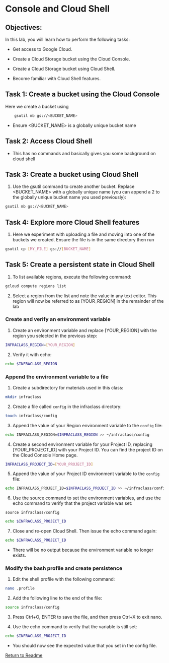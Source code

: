 # Console and Cloud Shell

## Objectives:
In this lab, you will learn how to perform the following tasks:

- Get access to Google Cloud.

- Create a Cloud Storage bucket using the Cloud Console.

- Create a Cloud Storage bucket using Cloud Shell.

- Become familiar with Cloud Shell features.


## Task 1: Create a bucket using the Cloud Console

Here we create a bucket using

```sh
	gsutil mb gs://<BUCKET_NAME>
 ```

- Ensure <BUCKET_NAME> is a globally unique bucket name


## Task 2: Access Cloud Shell

- This has no commands and basically gives you some background on cloud shell

## Task 3: Create a bucket using Cloud Shell

1. Use the gsutil command to create another bucket. Replace <BUCKET_NAME> with a globally unique name (you can append a 2 to the globally unique bucket name you used previously):

```sh
gsutil mb gs://<BUCKET_NAME>
```

## Task 4: Explore more Cloud Shell features

1. Here we experiment with uploading a file and moving into one of the buckets we created. Ensure the file is in the same directory then run

```sh
gsutil cp [MY_FILE] gs://[BUCKET_NAME]
```

## Task 5: Create a persistent state in Cloud Shell

1. To list available regions, execute the following command:

```sh
gcloud compute regions list
```

2. Select a region from the list and note the value in any text editor. This region will now be referred to as [YOUR_REGION] in the remainder of the lab

### Create and verify an environment variable

1. Create an environment variable and replace [YOUR_REGION] with the region you selected in the previous step:

```sh
INFRACLASS_REGION=[YOUR_REGION]
```

2. Verify it with echo:
```sh
echo $INFRACLASS_REGION
```

### Append the environment variable to a file

1. Create a subdirectory for materials used in this class:

```sh
mkdir infraclass
```

2. Create a file called `config` in the infraclass directory:

```sh
touch infraclass/config
```

3. Append the value of your Region environment variable to the `config` file:

```sh
echo INFRACLASS_REGION=$INFRACLASS_REGION >> ~/infraclass/config
```

4. Create a second environment variable for your Project ID, replacing [YOUR_PROJECT_ID] with your Project ID. You can find the project ID on the Cloud Console Home page.

```sh
INFRACLASS_PROJECT_ID=[YOUR_PROJECT_ID]
```

5. Append the value of your Project ID environment variable to the `config` file:

```sh
echo INFRACLASS_PROJECT_ID=$INFRACLASS_PROJECT_ID >> ~/infraclass/config
```

6. Use the source command to set the environment variables, and use the echo command to verify that the project variable was set:

```
source infraclass/config
```

```sh
echo $INFRACLASS_PROJECT_ID
```

7. Close and re-open Cloud Shell. Then issue the echo command again:

```sh
echo $INFRACLASS_PROJECT_ID
```
- There will be no output because the environment variable no longer exists.

### Modify the bash profile and create persistence

1. Edit the shell profile with the following command:

```sh
nano .profile
```

2. Add the following line to the end of the file:

```sh
source infraclass/config
```

3. Press Ctrl+O, ENTER to save the file, and then press Ctrl+X to exit nano.

4. Use the echo command to verify that the variable is still set:

```sh
echo $INFRACLASS_PROJECT_ID
```
- You should now see the expected value that you set in the config file.


[Return to Readme](../README.md)
